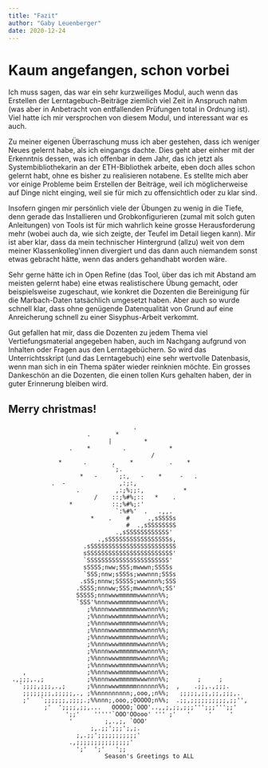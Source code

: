 ```yaml
---
title: "Fazit"
author: "Gaby Leuenberger"
date: 2020-12-24
---
```

# Kaum angefangen, schon vorbei

Ich muss sagen, das war ein sehr kurzweiliges Modul, auch wenn das Erstellen der Lerntagebuch-Beiträge ziemlich viel Zeit in Anspruch nahm (was aber in Anbetracht von entfallenden Prüfungen total in Ordnung ist). Viel hatte ich mir versprochen von diesem Modul, und interessant war es auch.

Zu meiner eigenen Überraschung muss ich aber gestehen, dass ich weniger Neues gelernt habe, als ich eingangs dachte. Dies geht aber einher mit der Erkenntnis dessen, was ich offenbar in dem Jahr, das ich jetzt als Systembibliothekarin an der ETH-Bibliothek arbeite, eben doch alles schon gelernt habt, ohne es bisher zu realisieren notabene. Es stellte mich aber vor einige Probleme beim Erstellen der Beiträge, weil ich möglicherweise auf Dinge nicht einging, weil sie für mich zu offensichtlich oder zu klar sind.

Insofern gingen mir persönlich viele der Übungen zu wenig in die Tiefe, denn gerade das Installieren und Grobkonfigurieren (zumal mit solch guten Anleitungen) von Tools ist für mich wahrlich keine grosse Herausforderung mehr (wobei auch da, wie sich zeigte, der Teufel im Detail liegen kann). Mir ist aber klar, dass da mein technischer Hintergrund (allzu) weit von dem meiner Klassenkolleg'innen divergiert und das dann auch niemandem sonst etwas gebracht hätte, wenn das anders gehandhabt worden wäre.

Sehr gerne hätte ich in Open Refine (das Tool, über das ich mit Abstand am meisten gelernt habe) eine etwas realistischere Übung gemacht, oder beispielsweise zugeschaut, wie konkret die Dozenten die Bereinigung für die Marbach-Daten tatsächlich umgesetzt haben. Aber auch so wurde schnell klar, dass ohne genügende Datenqualität von Grund auf eine Anreicherung schnell zu einer Sisyphus-Arbeit verkommt.

Gut gefallen hat mir, dass die Dozenten zu jedem Thema viel Vertiefungsmaterial angegeben haben, auch im Nachgang aufgrund von Inhalten oder Fragen aus den Lerntagebüchern. So wird das Unterrichtsskript (und das Lerntagebuch) eine sehr wertvolle Datenbasis, wenn man sich in ein Thema später wieder reinknien möchte. Ein grosses Dankeschön an die Dozenten, die einen tollen Kurs gehalten haben, der in guter Erinnerung bleiben wird.

## Merry christmas!
     
                                       .
                          .       *
                                |         *
                     .    *         .            *
                                            /
                  *      .       ,    *          .    *
                                 `;.
                        *   -      ;:,   -    *     -   .
                .  -               ,:;:,
                       .          ,:;%;;:,           *
                            /    ::;%#%;::   *    .
                     *           ::;%#%;:'
                                  `:%#%'  .   .,,.
                           *    .    #     .,sSSSSs
                                     #  .,sSSSSSSSS
                                  .,sSSSSSSSSSSSS'
                             .,sSSSSSSSSSSSSSSSSSs,
                         .sSSSSSSSSSSSSSSSSSSSSSSSS
                         sSSSSSSSSSSSSSSSSSSSSSSSS'
                         `SSSSSSSSSSSSSSSSSSSSSSS'
                         sSSSS;nww;SSS;mwwwn;SSSSs
                         `SSS;nnw;sSSSs;wwwnnn;SSSs
                        .sSS;nnnw;SSSSS;wwwnnn%;SSS
                       .SSSS;nnnww;SSS;mwwwnnn%;SS'
                       SSSSS;nnnwwwmmmmmwwwnnn%%;
                       `SSS'%nnnwwwmmmmmwwwnnn%%;
                          ;%%nnnwwwmmmmmwwwnnn%%;
                          ;%%nnnwwwmmmmmwwwnnn%%;
                          ;%%nnnwwwmmmmmwwwnnn%%;
                          ;%%nnnwwwmmmmmwwwnnn%%;
                          ;%%nnnwwwmmmmmwwwnnn%%;
                          ;%%nnnwwwmmmmmwwwnnn%%;
                          ;%%nnnwwwmmmmmwwwnnn%%;
                          ;%%nnnwwwmmmmmwwwnnn%%;
                          ;%%nnnwwwmmmmmwwwnnn%%;
        ,                 ;%%nnnwwwmmmmmwwwnnn%%;
     .,;;;,.,;            ;%%nnnwwwmmmmmwwwnnn%%;        ;     ;
       `;;;;,;;;,.,;      ;%%nnnwwwmmmmmnnnnnn%%;  ,    .;;,.,;;;.
        ;;;;;;;;,;;;;;,., ;%%nnnnnnnnn;,ooo,;n%%;   ;;;;;,;;,;;,;;;,.
        ;'   `;;;;;;,;;;;.;%%nnn;,ooo,;OOOOO;n%%;  .;;,;;;;;;;;;;,;;'',
              ;'  ';;;;,;;,...   OOOOO;`OOO'..,,;,;;,;;;''';;;''';;'
                    ';;'    '''''`OOO'OOooo' ''' ;'   '     '     '
                     '         ;,.,;, `OOO'
                           ;,.;;';;;';,;.
                       ;,.;;';;;;;;;;;;;'
                     .,;;;;;;;;;;;;;;;'
                       ';'  ';'   ';;
                               Season's Greetings to ALL
                             

